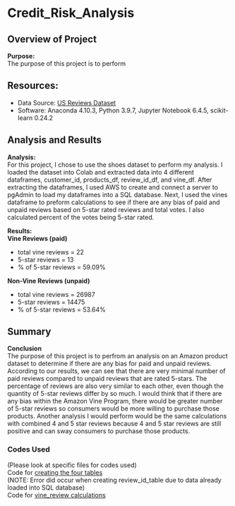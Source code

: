 # Credit_Risk_Analysis

## Overview of Project  

**Purpose:**  
The purpose of this project is to perform 
## Resources:  
- Data Source: [US Reviews Dataset](https://s3.amazonaws.com/amazon-reviews-pds/tsv/index.txt)  
- Software: Anaconda 4.10.3, Python 3.9.7, Jupyter Notebook 6.4.5, scikit-learn 0.24.2  






## Analysis and Results  

**Analysis:**  
For this project, I chose to use the shoes dataset to perform my analysis. I loaded the dataset into Colab and extracted data into 4 different dataframes, customer_id, products_df, review_id_df, and vine_df. After extracting the dataframes, I used AWS to create and connect a server to pgAdmin to load my dataframes into a SQL database. Next, I used the vines dataframe to preform calculations to see if there are any bias of paid and unpaid reviews based on 5-star rated reviews and total votes. I also calculated percent of the votes being 5-star rated.  

**Results:**  
**Vine Reviews (paid)**  
- total vine reviews = 22  
- 5-star reviews = 13  
- % of 5-star reviews = 59.09%  

**Non-Vine Reviews (unpaid)**  
- total vine reviews = 26987  
- 5-star reviews = 14475  
- % of 5-star reviews = 53.64%  

## Summary  

**Conclusion**  
The purpose of this project is to perfrom an analysis on an Amazon product dataset to determine if there are any bias for paid and unpaid reviews. According to our results, we can see that there are very minimal number of paid reviews compared to unpaid reviews that are rated 5-stars. The percentage of reviews are also very similar to each other, even though the quantity of 5-star reviews differ by so much. I would think that if there are any bias within the Amazon Vine Program, there would be greater number of 5-star reviews so consumers would be more willing to purchase those products. Another analysis I would perform would be the same calculations with combined 4 and 5 star reviews because 4 and 5 star reviews are still positive and can sway consumers to purchase those products.  

### Codes Used  
(Please look at specific files for codes used)  
Code for [creating the four tables](https://github.com/tonywang3571/Amanzon_Vine_Analysis/blob/master/Amazon_Reviews_ETL.ipynb)  
(NOTE: Error did occur when creating review_id_table due to data already loaded into SQL database)  
Code for [vine_review calculations](https://github.com/tonywang3571/Amanzon_Vine_Analysis/blob/master/Vine_Review_Analysis.ipynb)  
